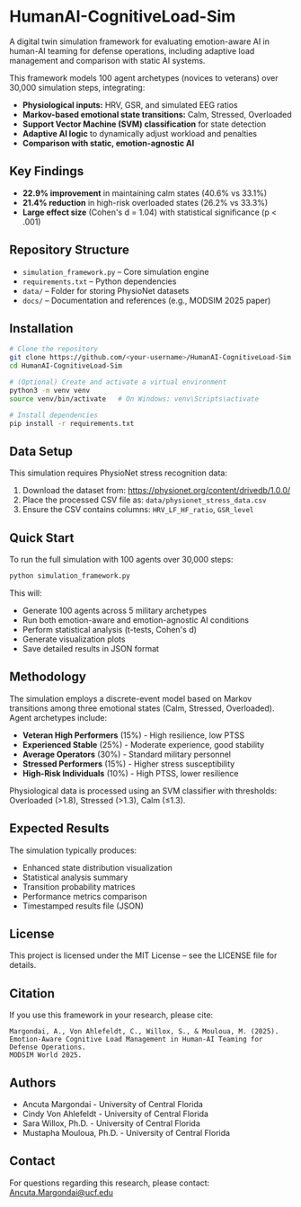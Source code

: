 # HumanAI-CognitiveLoad-Sim

A digital twin simulation framework for evaluating emotion-aware AI in human-AI teaming for defense operations, including adaptive load management and comparison with static AI systems.

This framework models 100 agent archetypes (novices to veterans) over 30,000 simulation steps, integrating:

* **Physiological inputs:** HRV, GSR, and simulated EEG ratios
* **Markov-based emotional state transitions:** Calm, Stressed, Overloaded
* **Support Vector Machine (SVM) classification** for state detection
* **Adaptive AI logic** to dynamically adjust workload and penalties
* **Comparison with static, emotion-agnostic AI**

## Key Findings

* **22.9% improvement** in maintaining calm states (40.6% vs 33.1%)
* **21.4% reduction** in high-risk overloaded states (26.2% vs 33.3%)
* **Large effect size** (Cohen's d = 1.04) with statistical significance (p < .001)

## Repository Structure

* `simulation_framework.py` – Core simulation engine
* `requirements.txt` – Python dependencies
* `data/` – Folder for storing PhysioNet datasets
* `docs/` – Documentation and references (e.g., MODSIM 2025 paper)

## Installation

```bash
# Clone the repository
git clone https://github.com/<your-username>/HumanAI-CognitiveLoad-Sim.git
cd HumanAI-CognitiveLoad-Sim

# (Optional) Create and activate a virtual environment
python3 -m venv venv
source venv/bin/activate   # On Windows: venv\Scripts\activate

# Install dependencies
pip install -r requirements.txt
```

## Data Setup

This simulation requires PhysioNet stress recognition data:

1. Download the dataset from: https://physionet.org/content/drivedb/1.0.0/
2. Place the processed CSV file as: `data/physionet_stress_data.csv`
3. Ensure the CSV contains columns: `HRV_LF_HF_ratio`, `GSR_level`

## Quick Start

To run the full simulation with 100 agents over 30,000 steps:

```bash
python simulation_framework.py
```

This will:
- Generate 100 agents across 5 military archetypes
- Run both emotion-aware and emotion-agnostic AI conditions
- Perform statistical analysis (t-tests, Cohen's d)
- Generate visualization plots
- Save detailed results in JSON format

## Methodology

The simulation employs a discrete-event model based on Markov transitions among three emotional states (Calm, Stressed, Overloaded). Agent archetypes include:

* **Veteran High Performers** (15%) - High resilience, low PTSS
* **Experienced Stable** (25%) - Moderate experience, good stability
* **Average Operators** (30%) - Standard military personnel
* **Stressed Performers** (15%) - Higher stress susceptibility
* **High-Risk Individuals** (10%) - High PTSS, lower resilience

Physiological data is processed using an SVM classifier with thresholds: Overloaded (>1.8), Stressed (>1.3), Calm (≤1.3).

## Expected Results

The simulation typically produces:
- Enhanced state distribution visualization
- Statistical analysis summary
- Transition probability matrices
- Performance metrics comparison
- Timestamped results file (JSON)

## License

This project is licensed under the MIT License – see the LICENSE file for details.

## Citation

If you use this framework in your research, please cite:

```
Margondai, A., Von Ahlefeldt, C., Willox, S., & Mouloua, M. (2025). 
Emotion-Aware Cognitive Load Management in Human-AI Teaming for Defense Operations. 
MODSIM World 2025.
```

## Authors

* Ancuta Margondai - University of Central Florida
* Cindy Von Ahlefeldt - University of Central Florida  
* Sara Willox, Ph.D. - University of Central Florida
* Mustapha Mouloua, Ph.D. - University of Central Florida

## Contact

For questions regarding this research, please contact: Ancuta.Margondai@ucf.edu

